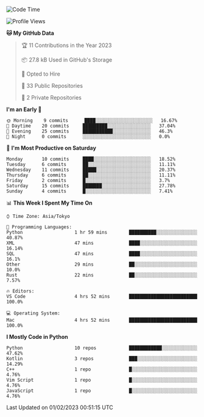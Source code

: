 <!--START_SECTION:waka-->
![Code Time](http://img.shields.io/badge/Code%20Time-550%20hrs%2031%20mins-blue)

![Profile Views](http://img.shields.io/badge/Profile%20Views-0-blue)

**🐱 My GitHub Data** 

> 🏆 11 Contributions in the Year 2023
 > 
> 📦 27.8 kB Used in GitHub's Storage 
 > 
> 💼 Opted to Hire
 > 
> 📜 33 Public Repositories 
 > 
> 🔑 2 Private Repositories  
 > 
**I'm an Early 🐤** 

```text
🌞 Morning    9 commits      ████░░░░░░░░░░░░░░░░░░░░░   16.67% 
🌆 Daytime    20 commits     █████████░░░░░░░░░░░░░░░░   37.04% 
🌃 Evening    25 commits     ███████████░░░░░░░░░░░░░░   46.3% 
🌙 Night      0 commits      ░░░░░░░░░░░░░░░░░░░░░░░░░   0.0%

```
📅 **I'm Most Productive on Saturday** 

```text
Monday       10 commits     ████░░░░░░░░░░░░░░░░░░░░░   18.52% 
Tuesday      6 commits      ██░░░░░░░░░░░░░░░░░░░░░░░   11.11% 
Wednesday    11 commits     █████░░░░░░░░░░░░░░░░░░░░   20.37% 
Thursday     6 commits      ██░░░░░░░░░░░░░░░░░░░░░░░   11.11% 
Friday       2 commits      █░░░░░░░░░░░░░░░░░░░░░░░░   3.7% 
Saturday     15 commits     ███████░░░░░░░░░░░░░░░░░░   27.78% 
Sunday       4 commits      █░░░░░░░░░░░░░░░░░░░░░░░░   7.41%

```


📊 **This Week I Spent My Time On** 

```text
⌚︎ Time Zone: Asia/Tokyo

💬 Programming Languages: 
Python                   1 hr 59 mins        ██████████░░░░░░░░░░░░░░░   40.87% 
XML                      47 mins             ████░░░░░░░░░░░░░░░░░░░░░   16.14% 
SQL                      47 mins             ████░░░░░░░░░░░░░░░░░░░░░   16.1% 
Other                    29 mins             ██░░░░░░░░░░░░░░░░░░░░░░░   10.0% 
Rust                     22 mins             ██░░░░░░░░░░░░░░░░░░░░░░░   7.57%

🔥 Editors: 
VS Code                  4 hrs 52 mins       █████████████████████████   100.0%

💻 Operating System: 
Mac                      4 hrs 52 mins       █████████████████████████   100.0%

```

**I Mostly Code in Python** 

```text
Python                   10 repos            ████████████░░░░░░░░░░░░░   47.62% 
Kotlin                   3 repos             ███░░░░░░░░░░░░░░░░░░░░░░   14.29% 
C++                      1 repo              █░░░░░░░░░░░░░░░░░░░░░░░░   4.76% 
Vim Script               1 repo              █░░░░░░░░░░░░░░░░░░░░░░░░   4.76% 
JavaScript               1 repo              █░░░░░░░░░░░░░░░░░░░░░░░░   4.76%

```



 Last Updated on 01/02/2023 00:51:15 UTC
<!--END_SECTION:waka-->
